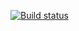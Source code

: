 [![Build status](https://ci.appveyor.com/api/projects/status/4uvoe3yidpmbrper?svg=true)](https://ci.appveyor.com/project/adamGS95/patterns1)